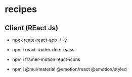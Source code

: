 # recipes


## Client (REact Js)
- npx create-react-app ./  -y
- npm i react-router-dom i sass
- npm i framer-motion react-icons


- npm i @mui/material @emotion/react @emotion/styled